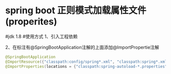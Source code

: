 # spring boot 正则模式加载属性文件(properites)
#jdk 1.8 
#使用方式
1、引入工程依赖
   
2、在标注有@SpringBootApplication注解的上面添加@ImportPropertie注解
```java
@SpringBootApplication
@ImportResource({"classpath:config/spring*.xml", "classpath:spring*.xml"})
@ImportProperties(locations = {"classpath:spring-autoload-*.properties"})

```


